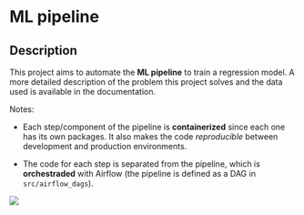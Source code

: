ML pipeline
==============================

## Description

This project aims to automate the **ML pipeline** to train a regression model. A more detailed description of the problem this project solves and the data used is available in the documentation.

Notes:

- Each step/component of the pipeline is **containerized** since each one has its own packages. It also makes the code *reproducible* between development and production environments.

- The code for each step is separated from the pipeline, which is **orchestraded** with Airflow (the pipeline is defined as a DAG in `src/airflow_dags`).





![](https://i.ibb.co/9s82GHB/aaa.png)

